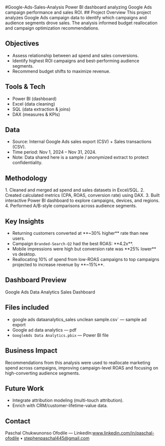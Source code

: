 #Google-Ads-Sales-Analysis
Power BI dashboard analyzing Google Ads campaign performance and sales ROI.
\## Project Overview
This project analyzes Google Ads campaign data to identify which campaigns and audience segments drove sales. The analysis informed budget reallocation and campaign optimization recommendations.
## Objectives
- Assess relationship between ad spend and sales conversions.
- Identify highest ROI campaigns and best-performing audience segments.
- Recommend budget shifts to maximize revenue.
## Tools \& Tech
- Power BI (dashboard)
- Excel (data cleaning)
- SQL (data extraction \& joins)
- DAX (measures \& KPIs)
## Data
- Source: Internal Google Ads sales export (CSV) + Sales transactions (CSV).
- Time period: Nov 1, 2024 – Nov 31, 2024.
- Note: Data shared here is a sample / anonymized extract to protect confidentiality.
## Methodology
1\. Cleaned and merged ad spend and sales datasets in Excel/SQL.
2\. Created calculated metrics (CPA, ROAS, conversion rate) using DAX.
3\. Built interactive Power BI dashboard to explore campaigns, devices, and regions.
4\. Performed A/B-style comparisons across audience segments.
## Key Insights
- Returning customers converted at \*\*~30% higher\*\* rate than new users.
- Campaign `Branded-Search-Q2` had the best ROAS: \*\*4.2x\*\*.
- Mobile impressions were high but conversion rate was \*\*25% lower\*\* vs desktop.
- Reallocating 10% of spend from low-ROAS campaigns to top campaigns projected to increase revenue by \*\*~15%\*\*.
## Dashboard Preview
Google Ads Data Analytics Sales Dashboard
## Files included
- google ads dataanalytics\_sales unclean sample.csv` — sample ad export
- Google ad data analytics — pdf
- `GoogleAds Data Analytics.pbix` — Power BI file
## Business Impact
Recommendations from this analysis were used to reallocate marketing spend across campaigns, improving campaign-level ROAS and focusing on high-converting audience segments.
## Future Work
- Integrate attribution modeling (multi-touch attribution).
- Enrich with CRM/customer-lifetime-value data.
## Contact
Paschal Chukwunonso Ofodile — LinkedIn:www.linkedin.com/in/paschal-ofodile • stephenpaschal445@gmail.com

